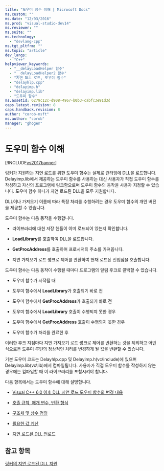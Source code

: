 ```yaml
---
title: "도우미 함수 이해 | Microsoft Docs"
ms.custom: ""
ms.date: "12/03/2016"
ms.prod: "visual-studio-dev14"
ms.reviewer: ""
ms.suite: ""
ms.technology: 
  - "devlang-cpp"
ms.tgt_pltfrm: ""
ms.topic: "article"
dev_langs: 
  - "C++"
helpviewer_keywords: 
  - "__delayLoadHelper 함수"
  - "__delayLoadHelper2 함수"
  - "지연 DLL 로드, 도우미 함수"
  - "delayhlp.cpp"
  - "delayimp.h"
  - "delayimp.lib"
  - "도우미 함수"
ms.assetid: 6279c12c-d908-4967-b0b3-cabfc3e91d3d
caps.latest.revision: 8
caps.handback.revision: 8
author: "corob-msft"
ms.author: "corob"
manager: "ghogen"
---
```

# 도우미 함수 이해
[!INCLUDE[vs2017banner](../../assembler/inline/includes/vs2017banner.md)]

링커가 지원하는 지연 로드를 위한 도우미 함수는 실제로 런타임에 DLL을 로드합니다.  Delayimp.lib에서 제공하는 도우미 함수를 사용하는 대신 사용자가 직접 도우미 함수를 작성하고 자신의 프로그램에 링크함으로써 도우미 함수의 동작을 사용자 지정할 수 있습니다.  도우미 함수 하나가 지연 로드된 DLL을 모두 지원합니다.  
  
 DLL이나 가져오기 이름에 따라 특정 처리를 수행하려는 경우 도우미 함수의 개인 버전을 제공할 수 있습니다.  
  
 도우미 함수는 다음 동작을 수행합니다.  
  
-   라이브러리에 대한 저장 핸들이 이미 로드되어 있는지 확인합니다.  
  
-   **LoadLibrary**를 호출하여 DLL을 로드합니다.  
  
-   **GetProcAddress**를 호출하여 프로시저의 주소를 가져옵니다.  
  
-   지연 가져오기 로드 썽크로 제어를 반환하여 현재 로드된 진입점을 호출합니다.  
  
 도우미 함수는 다음 동작이 수행될 때마다 프로그램의 알림 후크로 콜백할 수 있습니다.  
  
-   도우미 함수가 시작될 때  
  
-   도우미 함수에서 **LoadLibrary**가 호출되기 바로 전  
  
-   도우미 함수에서 **GetProcAddress**가 호출되기 바로 전  
  
-   도우미 함수에서 **LoadLibrary** 호출이 수행되지 못한 경우  
  
-   도우미 함수에서 **GetProcAddress** 호출이 수행되지 못한 경우  
  
-   도우미 함수가 처리를 완료한 후  
  
 이러한 후크 지점마다 지연 가져오기 로드 썽크로 제어를 반환하는 것을 제외하고 어떤 식으로든 도우미 루틴의 정상적인 처리를 변경하게 될 값을 반환할 수 있습니다.  
  
 기본 도우미 코드는 Delayhlp.cpp 및 Delayimp.h\(vc\\include\)에 있으며 Delayimp.lib\(vc\\lib\)에서 컴파일됩니다.  사용자가 직접 도우미 함수를 작성하지 않는 경우에는 컴파일할 때 이 라이브러리를 포함시켜야 합니다.  
  
 다음 항목에서는 도우미 함수에 대해 설명합니다.  
  
-   [Visual C\+\+ 6.0 이후 DLL 지연 로드 도우미 함수의 변경 내용](../../build/reference/changes-in-the-dll-delayed-loading-helper-function-since-visual-cpp-6-0.md)  
  
-   [호출 규칙, 매개 변수, 반환 형식](../../build/reference/calling-conventions-parameters-and-return-type.md)  
  
-   [구조체 및 상수 정의](../../build/reference/structure-and-constant-definitions.md)  
  
-   [필요한 값 계산](../../build/reference/calculating-necessary-values.md)  
  
-   [지연 로드된 DLL 언로드](../../build/reference/explicitly-unloading-a-delay-loaded-dll.md)  
  
## 참고 항목  
 [링커의 지연 로드된 DLL 지원](../../build/reference/linker-support-for-delay-loaded-dlls.md)